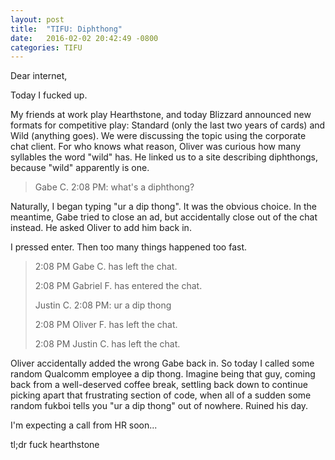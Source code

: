 ```yaml
---
layout: post
title:  "TIFU: Diphthong"
date:   2016-02-02 20:42:49 -0800
categories: TIFU
---
```

Dear internet,

Today I fucked up.

My friends at work play Hearthstone, and today Blizzard announced new formats for competitive play: Standard (only the last two years of cards) and Wild (anything goes). We were discussing the topic using the corporate chat client. For who knows what reason, Oliver was curious how many syllables the word "wild" has. He linked us to a site describing diphthongs, because "wild" apparently is one.

>Gabe C. 2:08 PM: what's a diphthong?

Naturally, I began typing "ur a dip thong". It was the obvious choice. In the meantime, Gabe tried to close an ad, but accidentally close out of the chat instead. He asked Oliver to add him back in.

I pressed enter. Then too many things happened too fast.

>2:08 PM Gabe C. has left the chat.
>
>2:08 PM Gabriel F. has entered the chat.
>
>Justin C. 2:08 PM: ur a dip thong
>
>2:08 PM Oliver F. has left the chat.
>
>2:08 PM Justin C. has left the chat.

Oliver accidentally added the wrong Gabe back in. So today I called some random Qualcomm employee a dip thong. Imagine being that guy, coming back from a well-deserved coffee break, settling back down to continue picking apart that frustrating section of code, when all of a sudden some random fukboi tells you "ur a dip thong" out of nowhere. Ruined his day.

I'm expecting a call from HR soon...

tl;dr fuck hearthstone